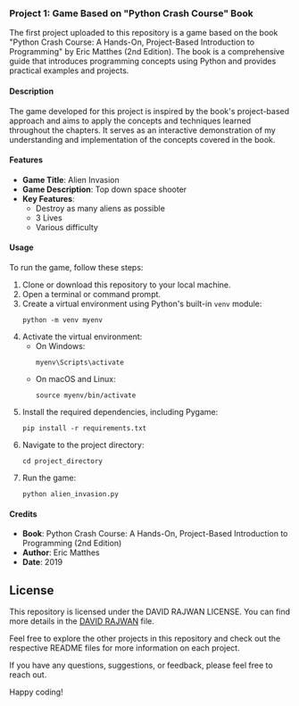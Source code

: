 ### Project 1: Game Based on "Python Crash Course" Book

The first project uploaded to this repository is a game based on the book "Python Crash Course: A Hands-On, Project-Based Introduction to Programming" by Eric Matthes (2nd Edition). The book is a comprehensive guide that introduces programming concepts using Python and provides practical examples and projects.

#### Description

The game developed for this project is inspired by the book's project-based approach and aims to apply the concepts and techniques learned throughout the chapters. It serves as an interactive demonstration of my understanding and implementation of the concepts covered in the book.

#### Features

- **Game Title**: Alien Invasion
- **Game Description**: Top down space shooter
- **Key Features**:
  - Destroy as many aliens as possible
  - 3 Lives
  - Various difficulty

#### Usage

To run the game, follow these steps:

1. Clone or download this repository to your local machine.
2. Open a terminal or command prompt.
3. Create a virtual environment using Python's built-in `venv` module:
    ```shell
    python -m venv myenv
    ```
4. Activate the virtual environment:
    - On Windows:
        ```shell
        myenv\Scripts\activate
        ```
    - On macOS and Linux:
        ```shell
        source myenv/bin/activate
        ```
5. Install the required dependencies, including Pygame:
    ```shell
    pip install -r requirements.txt
    ```
6. Navigate to the project directory:
    ```shell
    cd project_directory
    ```
7. Run the game:
    ```shell
    python alien_invasion.py
    ```

#### Credits

- **Book**: Python Crash Course: A Hands-On, Project-Based Introduction to Programming (2nd Edition)
- **Author**: Eric Matthes
- **Date**: 2019

## License

This repository is licensed under the DAVID RAJWAN LICENSE. You can find more details in the [DAVID RAJWAN](DR) file.

Feel free to explore the other projects in this repository and check out the respective README files for more information on each project.

If you have any questions, suggestions, or feedback, please feel free to reach out.

Happy coding!